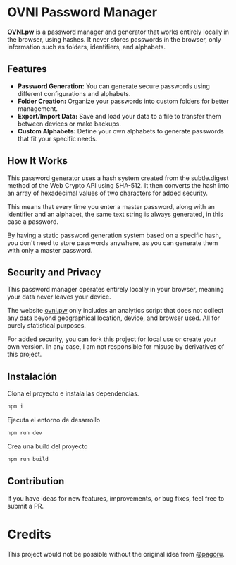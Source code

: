 # OVNI Password Manager

**[OVNI.pw](https://ovni.pw)** is a password manager and generator that works entirely locally in the browser, using hashes. It never stores passwords in the browser, only information such as folders, identifiers, and alphabets.

## Features

- **Password Generation:** You can generate secure passwords using different configurations and alphabets.
- **Folder Creation:** Organize your passwords into custom folders for better management.
- **Export/Import Data:** Save and load your data to a file to transfer them between devices or make backups.
- **Custom Alphabets:** Define your own alphabets to generate passwords that fit your specific needs.

## How It Works

This password generator uses a hash system created from the subtle.digest method of the Web Crypto API using SHA-512. It then converts the hash into an array of hexadecimal values of two characters for added security.

This means that every time you enter a master password, along with an identifier and an alphabet, the same text string is always generated, in this case a password.

By having a static password generation system based on a specific hash, you don't need to store passwords anywhere, as you can generate them with only a master password.

## Security and Privacy

This password manager operates entirely locally in your browser, meaning your data never leaves your device.

The website [ovni.pw](https://ovni.pw) only includes an analytics script that does not collect any data beyond geographical location, device, and browser used. All for purely statistical purposes.

For added security, you can fork this project for local use or create your own version. In any case, I am not responsible for misuse by derivatives of this project.

## Instalación

Clona el proyecto e instala las dependencias.

```sh
npm i
```

Ejecuta el entorno de desarrollo

```sh
npm run dev
```

Crea una build del proyecto

```sh
npm run build
```

## Contribution

If you have ideas for new features, improvements, or bug fixes, feel free to submit a PR.

# Credits

This project would not be possible without the original idea from [@pagoru](https://github.com/pagoru/sss.pagoru.es).

